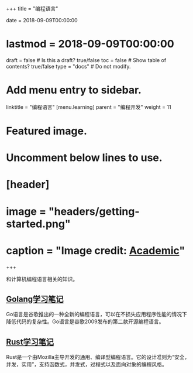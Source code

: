 +++
title = "编程语言"

date = 2018-09-09T00:00:00
# lastmod = 2018-09-09T00:00:00

draft = false  # Is this a draft? true/false
toc = false  # Show table of contents? true/false
type = "docs"  # Do not modify.

# Add menu entry to sidebar.
linktitle = "编程语言"
[menu.learning]
  parent = "编程开发"
  weight = 11

# Featured image.
# Uncomment below lines to use.
# [header]
# image = "headers/getting-started.png"
# caption = "Image credit: [**Academic**](https://github.com/gcushen/hugo-academic/)"
+++

和计算机编程语言相关的知识。

## [Golang学习笔记](https://skyao.io/learning-go)

Go语言是谷歌推出的一种全新的编程语言，可以在不损失应用程序性能的情况下降低代码的复杂性。Go语言是谷歌2009发布的第二款开源编程语言。

## [Rust学习笔记](https://skyao.io/learning-rust)

Rust是一个由Mozilla主导开发的通用、编译型编程语言。它的设计准则为“安全，并发，实用”，支持函数式，并发式，过程式以及面向对象的编程风格。
